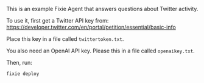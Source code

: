This is an example Fixie Agent that answers questions about Twitter activity.

To use it, first get a Twitter API key from: https://developer.twitter.com/en/portal/petition/essential/basic-info

Place this key in a file called `twittertoken.txt`.

You also need an OpenAI API key. Please this in a file called `openaikey.txt`.

Then, run:
```
fixie deploy
```

